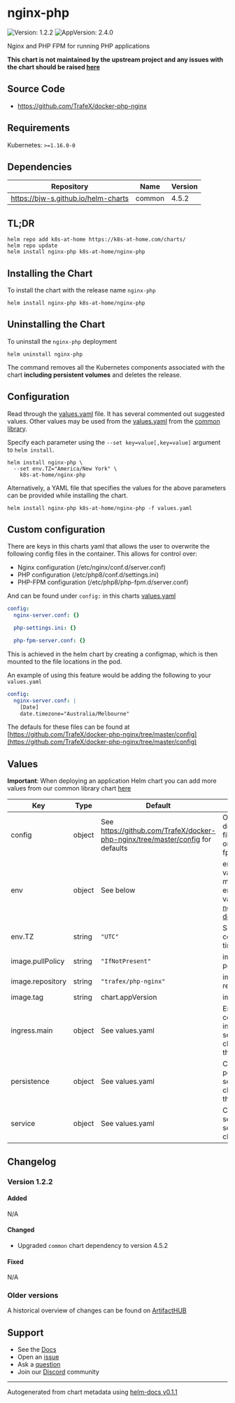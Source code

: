 # nginx-php

![Version: 1.2.2](https://img.shields.io/badge/Version-1.2.2-informational?style=flat-square) ![AppVersion: 2.4.0](https://img.shields.io/badge/AppVersion-2.4.0-informational?style=flat-square)

Nginx and PHP FPM for running PHP applications

**This chart is not maintained by the upstream project and any issues with the chart should be raised [here](https://github.com/k8s-at-home/charts/issues/new/choose)**

## Source Code

* <https://github.com/TrafeX/docker-php-nginx>

## Requirements

Kubernetes: `>=1.16.0-0`

## Dependencies

| Repository | Name | Version |
|------------|------|---------|
| https://bjw-s.github.io/helm-charts | common | 4.5.2 |

## TL;DR

```console
helm repo add k8s-at-home https://k8s-at-home.com/charts/
helm repo update
helm install nginx-php k8s-at-home/nginx-php
```

## Installing the Chart

To install the chart with the release name `nginx-php`

```console
helm install nginx-php k8s-at-home/nginx-php
```

## Uninstalling the Chart

To uninstall the `nginx-php` deployment

```console
helm uninstall nginx-php
```

The command removes all the Kubernetes components associated with the chart **including persistent volumes** and deletes the release.

## Configuration

Read through the [values.yaml](./values.yaml) file. It has several commented out suggested values.
Other values may be used from the [values.yaml](https://github.com/k8s-at-home/library-charts/tree/main/charts/stable/common/values.yaml) from the [common library](https://github.com/k8s-at-home/library-charts/tree/main/charts/stable/common).

Specify each parameter using the `--set key=value[,key=value]` argument to `helm install`.

```console
helm install nginx-php \
  --set env.TZ="America/New York" \
    k8s-at-home/nginx-php
```

Alternatively, a YAML file that specifies the values for the above parameters can be provided while installing the chart.

```console
helm install nginx-php k8s-at-home/nginx-php -f values.yaml
```

## Custom configuration

There are keys in this charts yaml that allows the user to overwrite the following config files in the container.  This allows for control over:

* Nginx configuration (/etc/nginx/conf.d/server.conf)
* PHP configuration (/etc/php8/conf.d/settings.ini)
* PHP-FPM configuration (/etc/php8/php-fpm.d/server.conf)

And can be found under `config:` in this charts [values.yaml](values.yaml)
```yaml
config:
  nginx-server.conf: {}

  php-settings.ini: {}

  php-fpm-server.conf: {}
```

This is achieved in the helm chart by creating a configmap, which is then mounted to the file locations in the pod.

An example of using this feature would be adding the following to your `values.yaml`
```yaml
config:
  nginx-server.conf: |
    [Date]
    date.timezone="Australia/Melbourne"
```

The defauls for these files can be found at [https://github.com/TrafeX/docker-php-nginx/tree/master/config](https://github.com/TrafeX/docker-php-nginx/tree/master/config)

## Values

**Important**: When deploying an application Helm chart you can add more values from our common library chart [here](https://github.com/k8s-at-home/library-charts/tree/main/charts/stable/common)

| Key | Type | Default | Description |
|-----|------|---------|-------------|
| config | object | See https://github.com/TrafeX/docker-php-nginx/tree/master/config for defaults | Overwrites default config files for nginx or php/php-fpm if enabled. |
| env | object | See below | environment variables. See more environment variables in the [nginx-php documentation](https://nginx-php.org/docs). |
| env.TZ | string | `"UTC"` | Set the container timezone |
| image.pullPolicy | string | `"IfNotPresent"` | image pull policy |
| image.repository | string | `"trafex/php-nginx"` | image repository |
| image.tag | string | chart.appVersion | image tag |
| ingress.main | object | See values.yaml | Enable and configure ingress settings for the chart under this key. |
| persistence | object | See values.yaml | Configure persistence settings for the chart under this key. |
| service | object | See values.yaml | Configures service settings for the chart. |

## Changelog

### Version 1.2.2

#### Added

N/A

#### Changed

* Upgraded `common` chart dependency to version 4.5.2

#### Fixed

N/A

### Older versions

A historical overview of changes can be found on [ArtifactHUB](https://artifacthub.io/packages/helm/k8s-at-home/nginx-php?modal=changelog)

## Support

- See the [Docs](https://docs.k8s-at-home.com/our-helm-charts/getting-started/)
- Open an [issue](https://github.com/k8s-at-home/charts/issues/new/choose)
- Ask a [question](https://github.com/k8s-at-home/organization/discussions)
- Join our [Discord](https://discord.gg/sTMX7Vh) community

----------------------------------------------
Autogenerated from chart metadata using [helm-docs v0.1.1](https://github.com/k8s-at-home/helm-docs/releases/v0.1.1)
